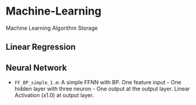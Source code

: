 # Machine-Learning
Machine Learning Algorithm Storage

## Linear Regression

## Neural Network

* ```FF_BP_simple_1.m```: A simple FFNN with BP.  One feature input - One hidden layer with three neuron - One output at the output layer. Linear Activation (x1.0) at output layer.
